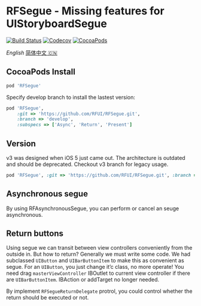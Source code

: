 # RFSegue - Missing features for UIStoryboardSegue

[![Build Status](https://img.shields.io/travis/RFUI/RFSegue.svg?style=flat-square&colorA=333333&colorB=6600cc)](https://travis-ci.org/RFUI/RFSegue)
[![Codecov](https://img.shields.io/codecov/c/github/RFUI/RFSegue.svg?style=flat-square&colorA=333333&colorB=6600cc)](https://codecov.io/gh/RFUI/RFSegue)
[![CocoaPods](https://img.shields.io/cocoapods/v/RFSegue.svg?style=flat-square&colorA=333333&colorB=6600cc)](https://cocoapods.org/pods/RFSegue)

<base href="//github.com/RFUI/RFSegue/blob/master/" />

*English* [简体中文 :cn:](Readme~zh-hans.md)

## CocoaPods Install

```ruby
pod 'RFSegue'
```

Specify develop branch to install the lastest version:

```ruby
pod 'RFSegue',
    :git => 'https://github.com/RFUI/RFSegue.git',
    :branch => 'develop',
    :subspecs => ['Async', 'Return', 'Present']
```

## Version

v3 was designed when iOS 5 just came out. The architecture is outdated and should be deprecated. Checkout v3 branch for legacy usage.

```ruby
pod 'RFSegue', :git => 'https://github.com/RFUI/RFSegue.git', :branch => 'v3'
```

## Asynchronous segue

By using RFAsynchronousSegue, you can perform or cancel an seuge asynchronous.

## Return buttons

Using segue we can transit between view controllers conveniently from the outside in. But how to return? Generally we must write some code. We had subclassed `UIButton` and `UIBarButtonItem` to make this as convenient as segue. For an `UIButton`, you just change it’c class, no more operate! You need drag `masterViewController` IBOutlet to current view controller if there are `UIBarButtonItem`. IBAction or addTarget no longer needed.

By implement `RFSegueReturnDelegate` protrol, you could control whether the return should be executed or not.
